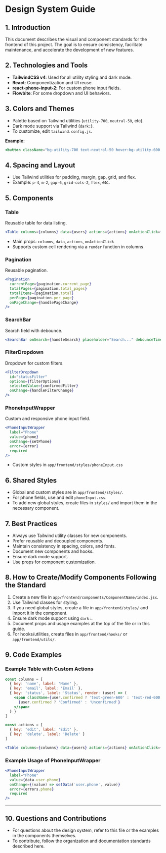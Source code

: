 # Design System Guide

## 1. Introduction

This document describes the visual and component standards for the frontend of this project. The goal is to ensure consistency, facilitate maintenance, and accelerate the development of new features.

## 2. Technologies and Tools
- **TailwindCSS v4**: Used for all utility styling and dark mode.
- **React**: Componentization and UI reuse.
- **react-phone-input-2**: For custom phone input fields.
- **Flowbite**: For some dropdown and UI behaviors.

## 3. Colors and Themes
- Palette based on Tailwind utilities (`utility-700`, `neutral-50`, etc).
- Dark mode support via Tailwind (`dark:`).
- To customize, edit `tailwind.config.js`.

**Example:**
```jsx
<button className="bg-utility-700 text-neutral-50 hover:bg-utility-600 dark:bg-utility-600">Save</button>
```

## 4. Spacing and Layout
- Use Tailwind utilities for padding, margin, gap, grid, and flex.
- Example: `p-4`, `m-2`, `gap-6`, `grid-cols-2`, `flex`, etc.

## 5. Components

### Table
Reusable table for data listing.
```jsx
<Table columns={columns} data={users} actions={actions} onActionClick={handleActionClick} />
```
- Main props: `columns`, `data`, `actions`, `onActionClick`
- Supports custom cell rendering via a `render` function in columns

### Pagination
Reusable pagination.
```jsx
<Pagination
  currentPage={pagination.current_page}
  totalPages={pagination.total_pages}
  totalItems={pagination.total}
  perPage={pagination.per_page}
  onPageChange={handlePageChange}
/>
```

### SearchBar
Search field with debounce.
```jsx
<SearchBar onSearch={handleSearch} placeholder="Search..." debounceTime={300} />
```

### FilterDropdown
Dropdown for custom filters.
```jsx
<FilterDropdown
  id="statusFilter"
  options={filterOptions}
  selectedValue={confirmedFilter}
  onChange={handleFilterChange}
/>
```

### PhoneInputWrapper
Custom and responsive phone input field.
```jsx
<PhoneInputWrapper
  label="Phone"
  value={phone}
  onChange={setPhone}
  error={error}
  required
/>
```
- Custom styles in `app/frontend/styles/phoneInput.css`

## 6. Shared Styles
- Global and custom styles are in `app/frontend/styles/`.
- For phone fields, use and edit `phoneInput.css`.
- To add new global styles, create files in `styles/` and import them in the necessary component.

## 7. Best Practices
- Always use Tailwind utility classes for new components.
- Prefer reusable and decoupled components.
- Maintain consistency in spacing, colors, and fonts.
- Document new components and hooks.
- Ensure dark mode support.
- Use props for component customization.

## 8. How to Create/Modify Components Following the Standard
1. Create a new file in `app/frontend/components/ComponentName/index.jsx`.
2. Use Tailwind classes for styling.
3. If you need global styles, create a file in `app/frontend/styles/` and import it in the component.
4. Ensure dark mode support using `dark:`.
5. Document props and usage examples at the top of the file or in this guide.
6. For hooks/utilities, create files in `app/frontend/hooks/` or `app/frontend/utils/`.

## 9. Code Examples

### Example Table with Custom Actions
```jsx
const columns = [
  { key: 'name', label: 'Name' },
  { key: 'email', label: 'Email' },
  { key: 'status', label: 'Status', render: (user) => (
    <span className={user.confirmed ? 'text-green-600' : 'text-red-600'}>
      {user.confirmed ? 'Confirmed' : 'Unconfirmed'}
    </span>
  ) }
]

const actions = [
  { key: 'edit', label: 'Edit' },
  { key: 'delete', label: 'Delete' }
]

<Table columns={columns} data={users} actions={actions} onActionClick={handleActionClick} />
```

### Example Usage of PhoneInputWrapper
```jsx
<PhoneInputWrapper
  label="Phone"
  value={data.user.phone}
  onChange={(value) => setData('user.phone', value)}
  error={errors.phone}
  required
/>
```

---

## 10. Questions and Contributions
- For questions about the design system, refer to this file or the examples in the components themselves.
- To contribute, follow the organization and documentation standards described here. 